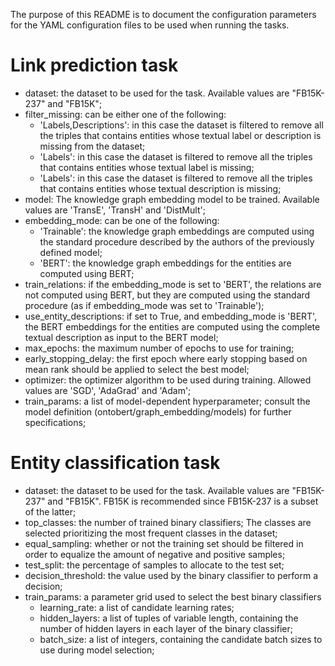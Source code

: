 The purpose of this README is to document the configuration parameters for the
YAML configuration files to be used when running the tasks.

# Link prediction task

* dataset: the dataset to be used for the task. Available values are "FB15K-237" and
  "FB15K";
* filter_missing: can be either one of the following:
    - 'Labels,Descriptions': in this case the dataset is filtered to remove all
      the triples that contains entities whose textual label or description is
      missing from the dataset;
    - 'Labels': in this case the dataset is filtered to remove all
      the triples that contains entities whose textual label is missing;
    - 'Labels': in this case the dataset is filtered to remove all
      the triples that contains entities whose textual description is missing;
* model: The knowledge graph embedding model to be trained. Available values
  are 'TransE', 'TransH' and 'DistMult';
* embedding_mode: can be one of the following:
    - 'Trainable': the knowledge graph embeddings are computed using the
      standard procedure described by the authors of the previously defined
      model;
    - 'BERT': the knowledge graph embeddings for the entities are computed
      using BERT;
* train_relations: if the embedding_mode is set to 'BERT', the relations are
  not computed using BERT, but they are computed using the standard procedure
  (as if embedding_mode was set to 'Trainable');
* use_entity_descriptions: if set to True, and embedding_mode is 'BERT', the
  BERT embeddings for the entities are computed using the complete textual
  description as input to the BERT model;
* max_epochs: the maximum number of epochs to use for training;
* early_stopping_delay: the first epoch where early stopping based on mean rank
  should be applied to select the best model;
* optimizer: the optimizer algorithm to be used during training. Allowed values
  are 'SGD', 'AdaGrad' and 'Adam';
* train_params: a list of model-dependent hyperparameter; consult the model
  definition (ontobert/graph_embedding/models) for further specifications;


# Entity classification task

* dataset: the dataset to be used for the task. Available values are
  "FB15K-237" and "FB15K". FB15K is recommended since FB15K-237 is a subset of
  the latter;
* top_classes: the number of trained binary classifiers; The classes are
  selected prioritizing the most frequent classes in the dataset;
* equal_sampling: whether or not the training set should be filtered in
  order to equalize the amount of negative and positive samples;
* test_split: the percentage of samples to allocate to the test set;
* decision_threshold: the value used by the binary classifier to perform a
  decision;
* train_params: a parameter grid used to select the best binary classifiers
    - learning_rate: a list of candidate learning rates;
    - hidden_layers: a list of tuples of variable length, containing the number
      of hidden layers in each layer of the binary classifier;
    - batch_size: a list of integers, containing the candidate batch sizes to
      use during model selection;
